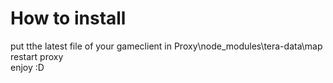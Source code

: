 # How to install 
put tthe latest file of your gameclient in Proxy\node_modules\tera-data\map <br>
restart proxy <br>
enjoy :D
